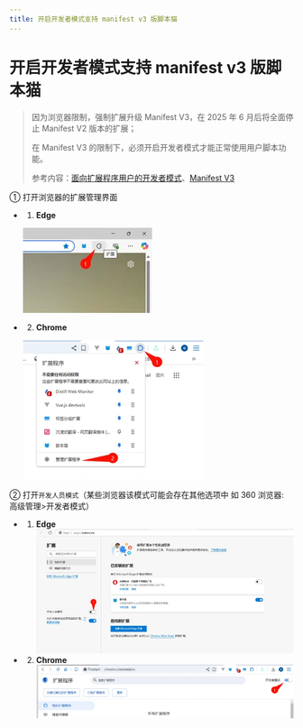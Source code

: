 ```yaml
---
title: 开启开发者模式支持 manifest v3 版脚本猫
---
```


# 开启开发者模式支持 manifest v3 版脚本猫

> 因为浏览器限制，强制扩展升级 Manifest V3，在 2025 年 6 月后将全面停止
> Manifest V2 版本的扩展；
>
> 在 Manifest V3 的限制下，必须开启开发者模式才能正常使用用户脚本功能。
>
> 参考内容：[面向扩展程序用户的开发者模式](https://developer.chrome.com/docs/extensions/reference/api/userScripts?hl=zh-cn#developer_mode_for_extension_users)、[Manifest V3](https://developer.chrome.com/docs/extensions/develop/migrate/what-is-mv3?hl=zh-cn)

① 打开浏览器的扩展管理界面

- 1. **Edge**

  ![edge-open-settings](./img/README.assets/edge-open-settings.webp)

- 2. **Chrome**

  ![chrome-open-settings](./img/README.assets/chrome-open-settings.webp)

② 打开`开发人员模式`（某些浏览器该模式可能会存在其他选项中 如 360 浏览器: 高级管理>开发者模式）

- 1. **Edge** ![edge-open-dev](./img/README.assets/edge-open-dev.webp)
- 2. **Chrome** ![chrome-open-dev](./img/README.assets/chrome-open-dev.webp)
